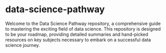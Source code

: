 # data-science-pathway
Welcome to the Data Science Pathway repository, a comprehensive guide to mastering the exciting field of data science. This repository is designed to be your roadmap, providing detailed summaries and hand-picked resources on key subjects necessary to embark on a successful data science journey.

